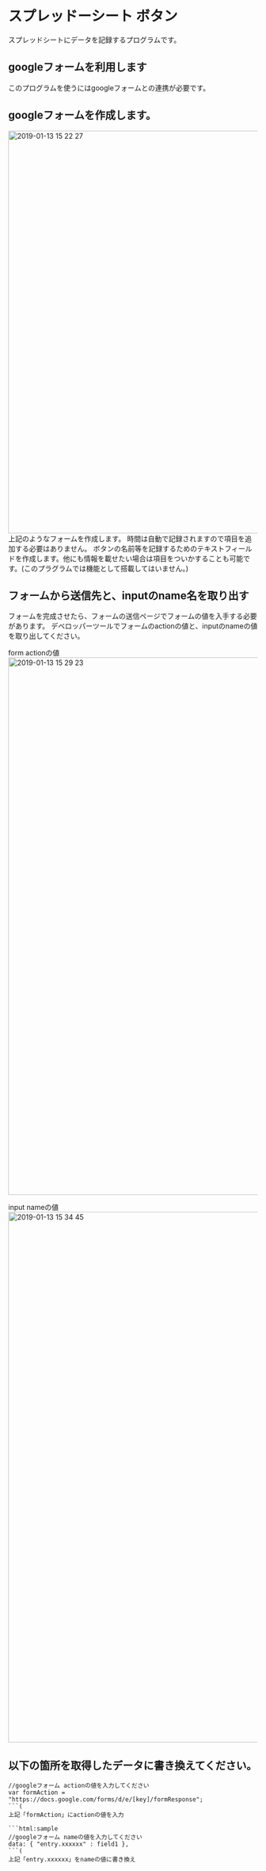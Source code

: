 # スプレッドーシート ボタン
スプレッドシートにデータを記録するプログラムです。
## googleフォームを利用します
このプログラムを使うにはgoogleフォームとの連携が必要です。
## googleフォームを作成します。
<img width="812" alt="2019-01-13 15 22 27" src="https://user-images.githubusercontent.com/28776859/51082270-18574480-1747-11e9-8e91-0fca5b20dccc.png">
上記のようなフォームを作成します。
時間は自動で記録されますので項目を追加する必要はありません。
ボタンの名前等を記録するためのテキストフィールドを作成します。他にも情報を載せたい場合は項目をついかすることも可能です。(このプラグラムでは機能として搭載してはいません。)

## フォームから送信先と、inputのname名を取り出す
フォームを完成させたら、フォームの送信ページでフォームの値を入手する必要があります。
デベロッパーツールでフォームのactionの値と、inputのnameの値を取り出してください。

form actionの値
<img width="1084" alt="2019-01-13 15 29 23" src="https://user-images.githubusercontent.com/28776859/51082334-60c33200-1748-11e9-8483-d87ed10116b9.png">

input nameの値
<img width="1070" alt="2019-01-13 15 34 45" src="https://user-images.githubusercontent.com/28776859/51082365-e941d280-1748-11e9-914e-5c6fd9f98887.png">


## 以下の箇所を取得したデータに書き換えてください。
```html:sample
//googleフォーム actionの値を入力してください
var formAction = "https://docs.google.com/forms/d/e/[key]/formResponse";
```(
上記「formAction」にactionの値を入力

```html:sample
//googleフォーム nameの値を入力してください
data: { "entry.xxxxxx" : field1 },
```(
上記「entry.xxxxxx」をnameの値に書き換え


